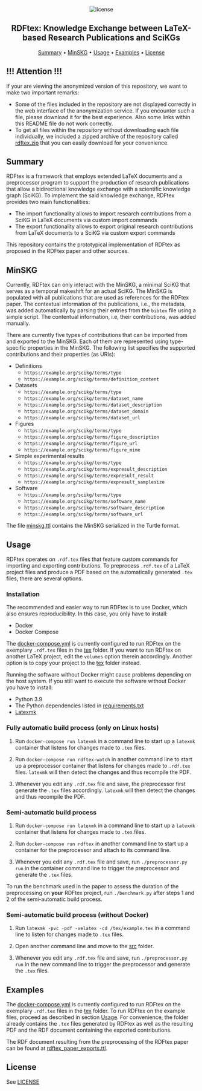 
<p align="center">
    <img src="https://img.shields.io/badge/License-GPLv3-blue.svg" alt="license">
    <br>
</p>
    
<h2 align="center">RDFtex: Knowledge Exchange between LaTeX-based Research Publications and SciKGs</h2>

<p align="center">
    <a href="#summary">Summary</a>
    •
    <a href="#minskg">MinSKG</a>
    •
    <a href="#usage">Usage</a>
    •
    <a href="#examples">Examples</a>
    •
    <a href="#license">License</a>
</p>

## !!! Attention !!!

If your are viewing the anonymized version of this repository, we want to make two important remarks:

- Some of the files included in the repository are not displayed correctly in the web interface of the anonymization service. If you encounter such a file, please download it for the best experience. Also some links within this README file do not work correctly.
- To get all files within the repository without downloading each file individually, we included a zipped archive of the repository called [rdftex.zip](./rdftex.zip) that you can easily download for your convenience.

## Summary

RDFtex is a framework that employs extended LaTeX documents and a preprocessor program to support the production of research publications that allow a bidirectional knowledge exchange with a scientific knowledge graph (SciKG). To implement the said knowledge exchange, RDFtex provides two main functionalities:
- The import functionality allows to import research contributions from a SciKG in LaTeX documents via custom import commands
- The export functionality allows to export original research contributions from LaTeX documents to a SciKG via custom export commands

This repository contains the prototypical implementation of RDFtex as proposed in the RDFtex paper and other sources.
## MinSKG

Currently, RDFtex can only interact with the MinSKG, a minimal SciKG that serves as a temporal makeshift for an actual SciKG. The MinSKG is populated with all publications that are used as references for the RDFtex paper. The contextual information of the publications, i.e., the metadata, was added automatically by parsing their entries from the `bibtex` file using a simple script. The contentual information, i.e, their contributions, was added manually.

There are currently five types of contributions that can be imported from and exported to the MinSKG. Each of them are represented using type-specific properties in the MinSKG. The following list specifies the supported contributions and their properties (as URIs):

- Definitions
    - `https://example.org/scikg/terms/type`
    - `https://example.org/scikg/terms/definition_content`
- Datasets
    - `https://example.org/scikg/terms/type`
    - `https://example.org/scikg/terms/dataset_name`
    - `https://example.org/scikg/terms/dataset_description`
    - `https://example.org/scikg/terms/dataset_domain`
    - `https://example.org/scikg/terms/dataset_url`
- Figures
    - `https://example.org/scikg/terms/type`
    - `https://example.org/scikg/terms/figure_description`
    - `https://example.org/scikg/terms/figure_url`
    - `https://example.org/scikg/terms/figure_mime`
- Simple experimental results
    - `https://example.org/scikg/terms/type`
    - `https://example.org/scikg/terms/expresult_description`
    - `https://example.org/scikg/terms/expresult_result`
    - `https://example.org/scikg/terms/expresult_samplesize`
- Software
    - `https://example.org/scikg/terms/type`
    - `https://example.org/scikg/terms/software_name`
    - `https://example.org/scikg/terms/software_description`
    - `https://example.org/scikg/terms/software_url`

The file [minskg.ttl](./src/minskg.ttl) contains the MinSKG serialized in the Turtle format.

## Usage

RDFtex operates on `.rdf.tex` files that feature custom commands for importing and exporting contributions. To preprocess `.rdf.tex` of a LaTeX project files and produce a PDF based on the automatically generated `.tex` files, there are several options.

### Installation

The recommended and easier way to run RDFtex is to use Docker, which also ensures reproducibility. In this case, you only have to install:
- Docker
- Docker Compose

The [docker-compose.yml](./docker-compose.yml) is currently configured to run RDFtex on the exemplary `.rdf.tex` files in the [tex](./tex/) folder. If you want to run RDFtex on another LaTeX project, edit the `volumes` option therein accordingly. Another option is to copy your project to the [tex](./tex/) folder instead.

Running the software without Docker might cause problems depending on the host system. If you still want to execute the software without Docker you have to install:
- Python 3.9
- The Python dependencies listed in [requirements.txt](./src/requirements.txt)
- [Latexmk](https://mg.readthedocs.io/latexmk.html)

### Fully automatic build process (only on Linux hosts)

1. Run `docker-compose run latexmk` in a command line to start up a `latexmk` container that listens for changes made to `.tex` files.

2. Run `docker-compose run rdftex-watch` in another command line to start up a preprocessor container that listens for changes made to `.rdf.tex` files. `latexmk` will then detect the changes and thus recompile the PDF.

3. Whenever you edit any `.rdf.tex` file and save, the preprocessor first generate the `.tex` files accordingly. `latexmk` will then detect the changes and thus recompile the PDF.

### Semi-automatic build process

1. Run `docker-compose run latexmk` in a command line to start up a `latexmk` container that listens for changes made to `.tex` files.

2. Run `docker-compose run rdftex` in another command line to start up a container for the preprocessor and attach to its command line.

3. Whenever you edit any `.rdf.tex` file and save, run `./preprocessor.py run` in the container command line to trigger the preprocessor and generate the `.tex` files.

To run the benchmark used in the paper to assess the duration of the preprocessing on __your__ RDFtex project, run `./benchmark.py` after steps 1 and 2 of the semi-automatic build process.

### Semi-automatic build process (without Docker)

1. Run `latexmk -pvc -pdf -xelatex -cd /tex/example.tex` in a command line to listen for changes made to `.tex` files.

2. Open another command line and move to the [src](./src/) folder.

3. Whenever you edit any `.rdf.tex` file and save, run `./preprocessor.py run` in the new command line to trigger the preprocessor and generate the `.tex` files.

## Examples

The [docker-compose.yml](./docker-compose.yml) is currently configured to run RDFtex on the exemplary `.rdf.tex` files in the [tex](./tex/) folder. To run RDFtex on the example files, proceed as described in section [Usage](#usage). For convenience, the folder already contains the `.tex` files generated by RDFtex as well as the resulting PDF and the RDF document containing the exported contributions.

The RDF document resulting from the preprocessing of the RDFtex paper can be found at [rdftex_paper_exports.ttl](./rdftex_paper_exports.ttl).

## License

See [LICENSE](./LICENSE)
